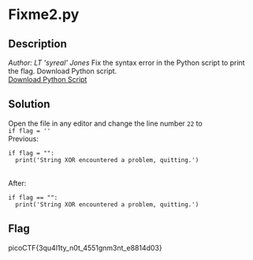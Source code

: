 # Fixme2.py

## Description
*Author: LT 'syreal' Jones*
Fix the syntax error in the Python script to print the flag. Download Python script.</br>
[Download Python Script](https://artifacts.picoctf.net/c/65/fixme2.py)

## Solution
Open the file in any editor and change the line number `22` to</br> `if flag = ''`
</br>
Previous:

```
if flag = "":
  print('String XOR encountered a problem, quitting.')
```
</br>
After:

```
if flag == "":
  print('String XOR encountered a problem, quitting.')
```

## Flag
picoCTF{3qu4l1ty_n0t_4551gnm3nt_e8814d03}
